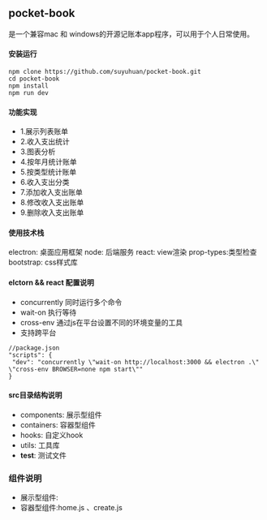 ## pocket-book
是一个兼容mac 和 windows的开源记账本app程序，可以用于个人日常使用。

#### 安装运行
```
npm clone https://github.com/suyuhuan/pocket-book.git
cd pocket-book
npm install
npm run dev
```

#### 功能实现
- 1.展示列表账单
- 2.收入支出统计
- 3.图表分析
- 4.按年月统计账单
- 5.按类型统计账单
- 6.收入支出分类
- 7.添加收入支出账单
- 8.修改收入支出账单
- 9.删除收入支出账单


#### 使用技术栈
electron: 桌面应用框架
node: 后端服务
react: view渲染
prop-types:类型检查
bootstrap: css样式库

#### elctorn && react 配置说明
- concurrently  同时运行多个命令
- wait-on   执行等待
- cross-env  通过js在平台设置不同的环境变量的工具
- 支持跨平台

```
//package.json
"scripts": {
 "dev": "concurrently \"wait-on http://localhost:3000 && electron .\" \"cross-env BROWSER=none npm start\""
}
```

#### src目录结构说明
  - components: 展示型组件
  - containers: 容器型组件
  - hooks: 自定义hook
  - utils: 工具库
  - __test__: 测试文件

  ### 组件说明
  - 展示型组件:
  - 容器型组件:home.js 、create.js




